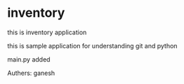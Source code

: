 # inventory
this is inventory application

this is sample application for understanding git and python

main.py added

Authers:
ganesh
